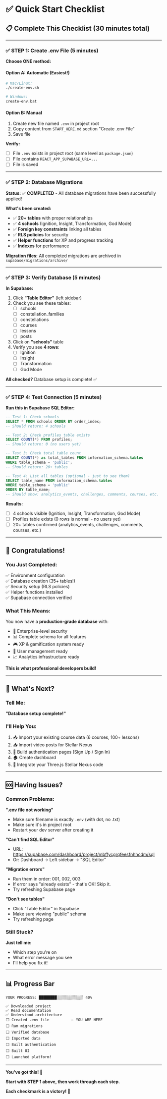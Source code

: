 # ✅ Quick Start Checklist

## 📋 Complete This Checklist (30 minutes total)

---

### ✅ STEP 1: Create .env File (5 minutes)

**Choose ONE method:**

#### Option A: Automatic (Easiest!)
```bash
# Mac/Linux:
./create-env.sh

# Windows:
create-env.bat
```

#### Option B: Manual
1. Create new file named `.env` in project root
2. Copy content from `START_HERE.md` section "Create .env File"
3. Save file

**Verify:**
- [ ] File `.env` exists in project root (same level as `package.json`)
- [ ] File contains `REACT_APP_SUPABASE_URL=...`
- [ ] File is saved

---

### ✅ STEP 2: Database Migrations

**Status:** ✅ **COMPLETED** - All database migrations have been successfully applied!

**What's been created:**
- ✅ **20+ tables** with proper relationships
- ✅ **4 schools** (Ignition, Insight, Transformation, God Mode)
- ✅ **Foreign key constraints** linking all tables
- ✅ **RLS policies** for security
- ✅ **Helper functions** for XP and progress tracking
- ✅ **Indexes** for performance

**Migration files:** All completed migrations are archived in `supabase/migrations/archive/`

---

### ✅ STEP 3: Verify Database (5 minutes)

**In Supabase:**

1. Click **"Table Editor"** (left sidebar)
2. Check you see these tables:
   - [ ] schools
   - [ ] constellation_families
   - [ ] constellations
   - [ ] courses
   - [ ] lessons
   - [ ] posts

3. Click on **"schools"** table
4. Verify you see **4 rows**:
   - [ ] Ignition
   - [ ] Insight
   - [ ] Transformation
   - [ ] God Mode

**All checked?** Database setup is complete! ✅

---

### ✅ STEP 4: Test Connection (5 minutes)

**Run this in Supabase SQL Editor:**

```sql
-- Test 1: Check schools
SELECT * FROM schools ORDER BY order_index;
-- Should return: 4 schools

-- Test 2: Check profiles table exists
SELECT COUNT(*) FROM profiles;
-- Should return: 0 (no users yet)

-- Test 3: Check total table count
SELECT COUNT(*) as total_tables FROM information_schema.tables 
WHERE table_schema = 'public';
-- Should return: 20+ tables

-- Test 4: List all tables (optional - just to see them)
SELECT table_name FROM information_schema.tables 
WHERE table_schema = 'public' 
ORDER BY table_name;
-- Should show: analytics_events, challenges, comments, courses, etc.
```

**Results:**
- [ ] 4 schools visible (Ignition, Insight, Transformation, God Mode)
- [ ] Profiles table exists (0 rows is normal - no users yet)
- [ ] 20+ tables confirmed (analytics_events, challenges, comments, courses, etc.)

---

## 🎉 Congratulations!

### You Just Completed:

✅ Environment configuration  
✅ Database creation (35+ tables!)  
✅ Security setup (RLS policies)  
✅ Helper functions installed  
✅ Supabase connection verified  

### What This Means:

You now have a **production-grade database** with:
- 🔐 Enterprise-level security
- 📊 Complete schema for all features
- 🎮 XP & gamification system ready
- 👥 User management ready
- 📈 Analytics infrastructure ready

**This is what professional developers build!**

---

## 🚀 What's Next?

### Tell Me:
**"Database setup complete!"**

### I'll Help You:
1. 📥 Import your existing course data (6 courses, 100+ lessons)
2. 📥 Import video posts for Stellar Nexus  
3. 🎨 Build authentication pages (Sign Up / Sign In)
4. 🏠 Create dashboard
5. 🌌 Integrate your Three.js Stellar Nexus code

---

## 🆘 Having Issues?

### Common Problems:

**".env file not working"**
- Make sure filename is exactly `.env` (with dot, no .txt)
- Make sure it's in project root
- Restart your dev server after creating it

**"Can't find SQL Editor"**
- URL: https://supabase.com/dashboard/project/mbffycgrqfeesfnhhcdm/sql
- Or: Dashboard → Left sidebar → "SQL Editor"

**"Migration errors"**
- Run them in order: 001, 002, 003
- If error says "already exists" - that's OK! Skip it.
- Try refreshing Supabase page

**"Don't see tables"**
- Click "Table Editor" in Supabase
- Make sure viewing "public" schema
- Try refreshing page

### Still Stuck?

**Just tell me:**
- Which step you're on
- What error message you see
- I'll help you fix it!

---

## 📊 Progress Bar

```
YOUR PROGRESS: ████████░░░░░░░░░░░░ 40%

✅ Downloaded project
✅ Read documentation
✅ Understood architecture
⬜ Created .env file          ← YOU ARE HERE
⬜ Ran migrations
⬜ Verified database
⬜ Imported data
⬜ Built authentication
⬜ Built UI
⬜ Launched platform!
```

---

**You've got this! 💪**

**Start with STEP 1 above, then work through each step.**

**Each checkmark is a victory! 🎯**


